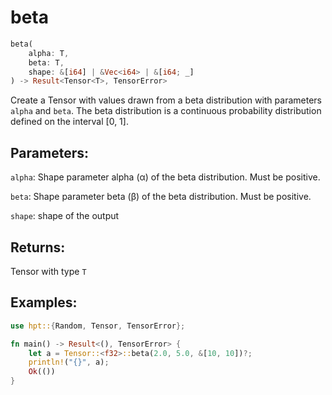 # beta
```rust
beta(
    alpha: T,
    beta: T,
    shape: &[i64] | &Vec<i64> | &[i64; _]
) -> Result<Tensor<T>, TensorError>
```
Create a Tensor with values drawn from a beta distribution with parameters `alpha` and `beta`. The beta distribution is a continuous probability distribution defined on the interval [0, 1].
## Parameters:
`alpha`: Shape parameter alpha (α) of the beta distribution. Must be positive.

`beta`: Shape parameter beta (β) of the beta distribution. Must be positive.

`shape`: shape of the output
## Returns:
Tensor with type `T`
## Examples:
```rust
use hpt::{Random, Tensor, TensorError};

fn main() -> Result<(), TensorError> {
    let a = Tensor::<f32>::beta(2.0, 5.0, &[10, 10])?;
    println!("{}", a);
    Ok(())
}
```
